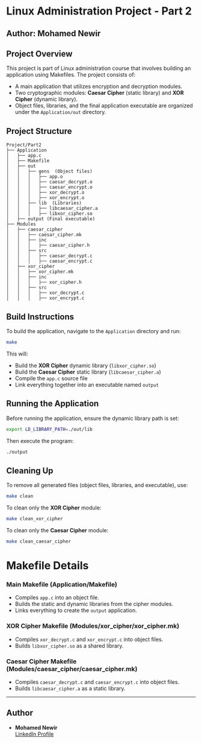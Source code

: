 # Linux Administration Project - Part 2
## Author: Mohamed Newir  

## Project Overview  
This project is part of Linux administration course that involves building an application using Makefiles. The project consists of:  
- A main application that utilizes encryption and decryption modules.  
- Two cryptographic modules: **Caesar Cipher** (static library) and **XOR Cipher** (dynamic library).  
- Object files, libraries, and the final application executable are organized under the `Application/out` directory.  

## Project Structure  
```
Project/Part2
├── Application
│   ├── app.c
│   ├── Makefile
│   ├── out
│   │   ├── gens  (Object files)
│   │   │   ├── app.o
│   │   │   ├── caesar_decrypt.o
│   │   │   ├── caesar_encrypt.o
│   │   │   ├── xor_decrypt.o
│   │   │   ├── xor_encrypt.o
│   │   ├── lib  (Libraries)
│   │   │   ├── libcaesar_cipher.a
│   │   │   ├── libxor_cipher.so
│   ├── output (Final executable)
├── Modules
│   ├── caesar_cipher
│   │   ├── caesar_cipher.mk
│   │   ├── inc
│   │   │   ├── caesar_cipher.h
│   │   ├── src
│   │   │   ├── caesar_decrypt.c
│   │   │   ├── caesar_encrypt.c
│   ├── xor_cipher
│   │   ├── xor_cipher.mk
│   │   ├── inc
│   │   │   ├── xor_cipher.h
│   │   ├── src
│   │   │   ├── xor_decrypt.c
│   │   │   ├── xor_encrypt.c
```  

## Build Instructions  
To build the application, navigate to the `Application` directory and run:  
```sh
make
```
This will:  
- Build the **XOR Cipher** dynamic library (`libxor_cipher.so`)  
- Build the **Caesar Cipher** static library (`libcaesar_cipher.a`)  
- Compile the `app.c` source file  
- Link everything together into an executable named `output`  

## Running the Application  
Before running the application, ensure the dynamic library path is set:  
```sh
export LD_LIBRARY_PATH=./out/lib
```
Then execute the program:  
```sh
./output
```  

## Cleaning Up  
To remove all generated files (object files, libraries, and executable), use:  
```sh
make clean
```  
To clean only the **XOR Cipher** module:  
```sh
make clean_xor_cipher
```  
To clean only the **Caesar Cipher** module:  
```sh
make clean_caesar_cipher
```  
# Makefile Details

### **Main Makefile (Application/Makefile)**
- Compiles `app.c` into an object file.
- Builds the static and dynamic libraries from the cipher modules.
- Links everything to create the `output` application.

### **XOR Cipher Makefile (Modules/xor_cipher/xor_cipher.mk)**
- Compiles `xor_decrypt.c` and `xor_encrypt.c` into object files.
- Builds `libxor_cipher.so` as a shared library.

### **Caesar Cipher Makefile (Modules/caesar_cipher/caesar_cipher.mk)**
- Compiles `caesar_decrypt.c` and `caesar_encrypt.c` into object files.
- Builds `libcaesar_cipher.a` as a static library.

---

## Author

- **Mohamed Newir**  
  [LinkedIn Profile](https://www.linkedin.com/in/mohamed-newir-a8a572182)